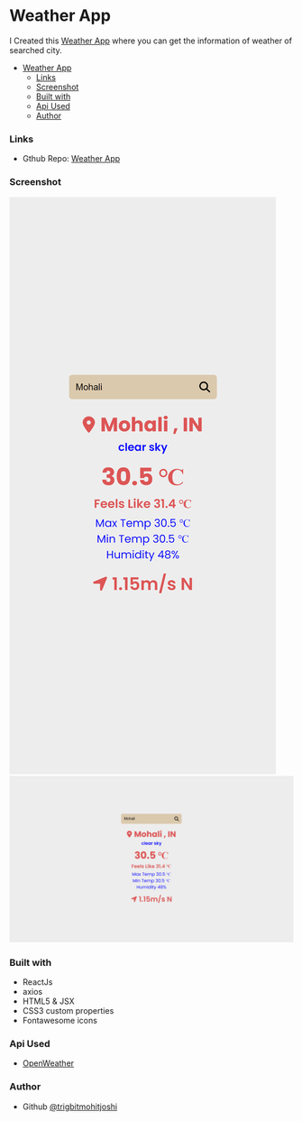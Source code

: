 # Weather App

I Created this [Weather App](https://github.com/trigbitmohitjoshi/weatherapp) where you can get the information of weather of searched city.

- [Weather App](#weather-app)
  - [Links](#links)
  - [Screenshot](#screenshot)
  - [Built with](#built-with)
  - [Api Used](#api-used)
  - [Author](#author)

### Links

- Gthub Repo: [Weather App](https://github.com/trigbitmohitjoshi/weatherapp)

### Screenshot

![](./screenshot1.png)
![](./screenshot2.png)

### Built with

- ReactJs
- axios
- HTML5 & JSX
- CSS3 custom properties
- Fontawesome icons

### Api Used

- [OpenWeather](https://openweathermap.org/)

### Author

- Github [@trigbitmohitjoshi](https://github.com/trigbitmohitjoshi)
